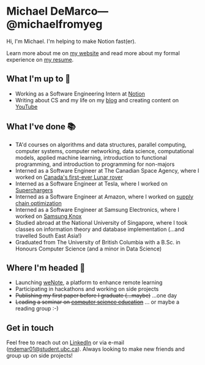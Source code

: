 # Michael DeMarco—@michaelfromyeg

Hi, I'm Michael. I'm helping to make Notion fast(er).

Learn more about me on [my website](https://michaeldemar.co) and read more about my formal experience on [my resume](https://resume.michaeldemar.co).

## What I'm up to 🧰

- Working as a Software Engineering Intern at [Notion](https://www.notion.so)
- Writing about CS and my life on my [blog](https://michaeldemar.co/blog) and creating content on [YouTube](https://www.youtube.com/@michaelfromyeg)

## What I've done 📚

- TA'd courses on algorithms and data structures, parallel computing, computer systems, computer networking, data science, computational models, applied machine learning, introduction to functional programming, and introduction to programming for non-majors
- Interned as a Software Engineer at The Canadian Space Agency, where I worked on [Canada's first-ever Lunar rover](https://www.asc-csa.gc.ca/eng/astronomy/moon-exploration/first-canadian-rover-to-explore-the-moon.asp)
- Interned as a Software Engineer at Tesla, where I worked on [Superchargers](https://www.tesla.com/supercharger)
- Interned as a Software Engineer at Amazon, where I worked on [supply chain optimization](https://www.amazon.jobs/en/teams/scot)
- Interned as a Software Engineer at Samsung Electronics, where I worked on [Samsung Knox](https://samsungknox.com)
- Studied abroad at the National University of Singapore, where I took classes on information theory and database implementation (...and travelled South East Asia!)
- Graduated from The University of British Columbia with a B.Sc. in Honours Computer Science (and a minor in Data Science)

## Where I'm headed 🚂

- Launching [weNote](https://wenote.ca), a platform to enhance remote learning
- Participating in hackathons and working on side projects
- ~~Publishing my first paper before I graduate (...maybe)~~ ...one day
- ~~Leading a seminar on [computer science education](https://github.com/michaelfromyeg/cpsc490b-pedagogy)~~ ... or maybe a reading group :-)

## Get in touch

Feel free to reach out on [LinkedIn](https://linkedin.com/in/michaelfromyeg) or via e-mail (mdemar01@student.ubc.ca). Always looking to make new friends and group up on side projects!
